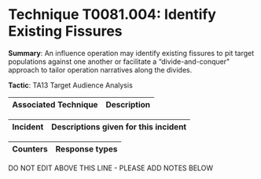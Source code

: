 # Technique T0081.004: Identify Existing Fissures

**Summary**: An influence operation may identify existing fissures to pit target populations against one another or facilitate a “divide-and-conquer" approach to tailor operation narratives along the divides.

**Tactic**: TA13 Target Audience Analysis


| Associated Technique | Description |
| --------- | ------------------------- |



| Incident | Descriptions given for this incident |
| -------- | -------------------- |



| Counters | Response types |
| -------- | -------------- |


DO NOT EDIT ABOVE THIS LINE - PLEASE ADD NOTES BELOW